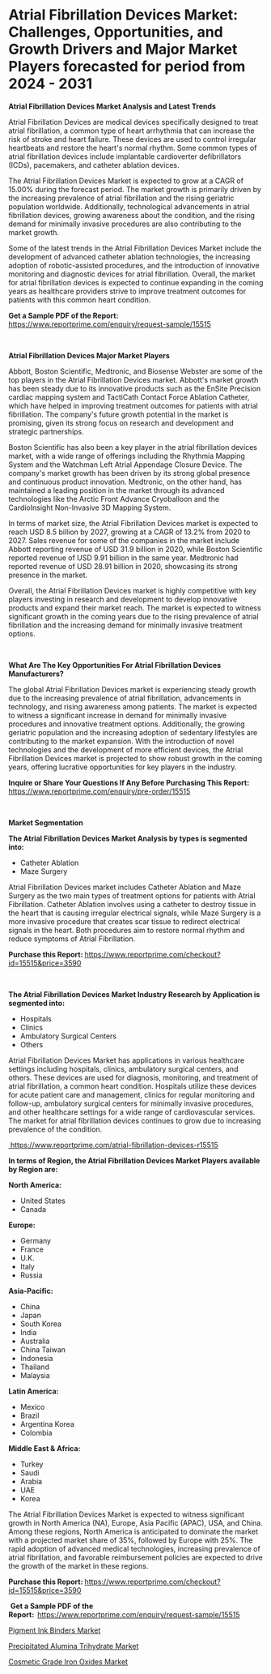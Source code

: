 <p><h1>Atrial Fibrillation Devices Market: Challenges, Opportunities, and Growth Drivers and Major Market Players forecasted for period from 2024 - 2031</h1></p><p><strong>Atrial Fibrillation Devices Market Analysis and Latest Trends</strong></p>
<p><p>Atrial Fibrillation Devices are medical devices specifically designed to treat atrial fibrillation, a common type of heart arrhythmia that can increase the risk of stroke and heart failure. These devices are used to control irregular heartbeats and restore the heart's normal rhythm. Some common types of atrial fibrillation devices include implantable cardioverter defibrillators (ICDs), pacemakers, and catheter ablation devices.</p><p>The Atrial Fibrillation Devices Market is expected to grow at a CAGR of 15.00% during the forecast period. The market growth is primarily driven by the increasing prevalence of atrial fibrillation and the rising geriatric population worldwide. Additionally, technological advancements in atrial fibrillation devices, growing awareness about the condition, and the rising demand for minimally invasive procedures are also contributing to the market growth.</p><p>Some of the latest trends in the Atrial Fibrillation Devices Market include the development of advanced catheter ablation technologies, the increasing adoption of robotic-assisted procedures, and the introduction of innovative monitoring and diagnostic devices for atrial fibrillation. Overall, the market for atrial fibrillation devices is expected to continue expanding in the coming years as healthcare providers strive to improve treatment outcomes for patients with this common heart condition.</p></p>
<p><strong>Get a Sample PDF of the Report:&nbsp;</strong> <a href="https://www.reportprime.com/enquiry/request-sample/15515">https://www.reportprime.com/enquiry/request-sample/15515</a></p>
<p>&nbsp;</p>
<p><strong>Atrial Fibrillation Devices Major Market Players</strong></p>
<p><p>Abbott, Boston Scientific, Medtronic, and Biosense Webster are some of the top players in the Atrial Fibrillation Devices market. Abbott's market growth has been steady due to its innovative products such as the EnSite Precision cardiac mapping system and TactiCath Contact Force Ablation Catheter, which have helped in improving treatment outcomes for patients with atrial fibrillation. The company's future growth potential in the market is promising, given its strong focus on research and development and strategic partnerships.</p><p>Boston Scientific has also been a key player in the atrial fibrillation devices market, with a wide range of offerings including the Rhythmia Mapping System and the Watchman Left Atrial Appendage Closure Device. The company's market growth has been driven by its strong global presence and continuous product innovation. Medtronic, on the other hand, has maintained a leading position in the market through its advanced technologies like the Arctic Front Advance Cryoballoon and the CardioInsight Non-Invasive 3D Mapping System. </p><p>In terms of market size, the Atrial Fibrillation Devices market is expected to reach USD 8.5 billion by 2027, growing at a CAGR of 13.2% from 2020 to 2027. Sales revenue for some of the companies in the market include Abbott reporting revenue of USD 31.9 billion in 2020, while Boston Scientific reported revenue of USD 9.91 billion in the same year. Medtronic had reported revenue of USD 28.91 billion in 2020, showcasing its strong presence in the market. </p><p>Overall, the Atrial Fibrillation Devices market is highly competitive with key players investing in research and development to develop innovative products and expand their market reach. The market is expected to witness significant growth in the coming years due to the rising prevalence of atrial fibrillation and the increasing demand for minimally invasive treatment options.</p></p>
<p>&nbsp;</p>
<p><strong>What Are The Key Opportunities For Atrial Fibrillation Devices Manufacturers?</strong></p>
<p><p>The global Atrial Fibrillation Devices market is experiencing steady growth due to the increasing prevalence of atrial fibrillation, advancements in technology, and rising awareness among patients. The market is expected to witness a significant increase in demand for minimally invasive procedures and innovative treatment options. Additionally, the growing geriatric population and the increasing adoption of sedentary lifestyles are contributing to the market expansion. With the introduction of novel technologies and the development of more efficient devices, the Atrial Fibrillation Devices market is projected to show robust growth in the coming years, offering lucrative opportunities for key players in the industry.</p></p>
<p><strong>Inquire or Share Your Questions If Any Before Purchasing This Report:</strong> <a href="https://www.reportprime.com/enquiry/pre-order/15515">https://www.reportprime.com/enquiry/pre-order/15515</a></p>
<p>&nbsp;</p>
<p><strong>Market Segmentation</strong></p>
<p><strong>The Atrial Fibrillation Devices Market Analysis by types is segmented into:</strong></p>
<p><ul><li>Catheter Ablation</li><li>Maze Surgery</li></ul></p>
<p><p>Atrial Fibrillation Devices market includes Catheter Ablation and Maze Surgery as the two main types of treatment options for patients with Atrial Fibrillation. Catheter Ablation involves using a catheter to destroy tissue in the heart that is causing irregular electrical signals, while Maze Surgery is a more invasive procedure that creates scar tissue to redirect electrical signals in the heart. Both procedures aim to restore normal rhythm and reduce symptoms of Atrial Fibrillation.</p></p>
<p><strong>Purchase this Report:&nbsp;</strong><a href="https://www.reportprime.com/checkout?id=15515&price=3590">https://www.reportprime.com/checkout?id=15515&price=3590</a></p>
<p>&nbsp;</p>
<p><strong>The Atrial Fibrillation Devices Market Industry Research by Application is segmented into:</strong></p>
<p><ul><li>Hospitals</li><li>Clinics</li><li>Ambulatory Surgical Centers</li><li>Others</li></ul></p>
<p><p>Atrial Fibrillation Devices Market has applications in various healthcare settings including hospitals, clinics, ambulatory surgical centers, and others. These devices are used for diagnosis, monitoring, and treatment of atrial fibrillation, a common heart condition. Hospitals utilize these devices for acute patient care and management, clinics for regular monitoring and follow-up, ambulatory surgical centers for minimally invasive procedures, and other healthcare settings for a wide range of cardiovascular services. The market for atrial fibrillation devices continues to grow due to increasing prevalence of the condition.</p></p>
<p><a href="https://www.reportprime.com/atrial-fibrillation-devices-r15515">&nbsp;https://www.reportprime.com/atrial-fibrillation-devices-r15515</a></p>
<p><strong>In terms of Region, the Atrial Fibrillation Devices Market Players available by Region are:</strong></p>
<p>
    <p> <strong> North America: </strong>
        <ul>
            <li>United States</li>
            <li>Canada</li>
        </ul>
        </p> 
    <p> <strong> Europe: </strong>
        <ul>
            <li>Germany</li>
            <li>France</li>
            <li>U.K.</li>
            <li>Italy</li>
            <li>Russia</li>
        </ul>
        </p> 
    <p> <strong> Asia-Pacific: </strong>
        <ul>
            <li>China</li>
            <li>Japan</li>
            <li>South Korea</li>
            <li>India</li>
            <li>Australia</li>
            <li>China Taiwan</li>
            <li>Indonesia</li>
            <li>Thailand</li>
            <li>Malaysia</li>
        </ul>
        </p> 
    <p> <strong> Latin America: </strong>
        <ul>
            <li>Mexico</li>
            <li>Brazil</li>
            <li>Argentina Korea</li>
            <li>Colombia</li>
        </ul>
        </p> 
    <p> <strong> Middle East & Africa: </strong>
        <ul>
            <li>Turkey</li>
            <li>Saudi</li>
            <li>Arabia</li>
            <li>UAE</li>
            <li>Korea</li>
        </ul>
    </p>
    </p>
<p><p>The Atrial Fibrillation Devices Market is expected to witness significant growth in North America (NA), Europe, Asia Pacific (APAC), USA, and China. Among these regions, North America is anticipated to dominate the market with a projected market share of 35%, followed by Europe with 25%. The rapid adoption of advanced medical technologies, increasing prevalence of atrial fibrillation, and favorable reimbursement policies are expected to drive the growth of the market in these regions.</p></p>
<p><strong>Purchase this Report: </strong><a href="https://www.reportprime.com/checkout?id=15515&price=3590">https://www.reportprime.com/checkout?id=15515&price=3590</a></p>
<p>&nbsp;<strong>Get a Sample PDF of the Report:&nbsp;&nbsp;</strong><a href="https://www.reportprime.com/enquiry/request-sample/15515">https://www.reportprime.com/enquiry/request-sample/15515</a></p>
<p><strong></strong></p>
<p><p><a href="https://www.linkedin.com/pulse/pigment-ink-binders-market-insight-trends-growth-forecasted-koise?trackingId=wNsHUBP1jQDamJQ6m8yppA%3D%3D">Pigment Ink Binders Market</a></p><p><a href="https://www.linkedin.com/pulse/precipitated-alumina-trihydratenbspmarket-focuses-market-njxhe?trackingId=lbNvXSzD0M%2B1hZfM9IU7GA%3D%3D">Precipitated Alumina Trihydrate Market</a></p><p><a href="https://www.linkedin.com/pulse/cosmetic-grade-iron-oxides-market-exploring-share-svfve?trackingId=kNXU7SyIXIuAsIfzbdqUFQ%3D%3D">Cosmetic Grade Iron Oxides Market</a></p></p>
